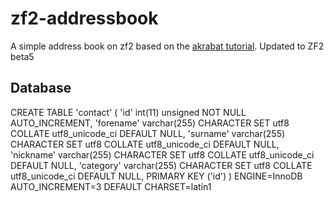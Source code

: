 zf2-addressbook
===============

A simple address book on zf2 based on the [akrabat tutorial](http://akrabat.com/zend-framework-2-tutorial/ "Getting started with Zend Framework 2 beta"). Updated to ZF2 beta5




Database
--------

CREATE TABLE 'contact' (
  'id' int(11) unsigned NOT NULL AUTO_INCREMENT,
  'forename' varchar(255) CHARACTER SET utf8 COLLATE utf8_unicode_ci DEFAULT NULL,
  'surname' varchar(255) CHARACTER SET utf8 COLLATE utf8_unicode_ci DEFAULT NULL,
  'nickname' varchar(255) CHARACTER SET utf8 COLLATE utf8_unicode_ci DEFAULT NULL,
  'category' varchar(255) CHARACTER SET utf8 COLLATE utf8_unicode_ci DEFAULT NULL,
  PRIMARY KEY ('id')
) ENGINE=InnoDB AUTO_INCREMENT=3 DEFAULT CHARSET=latin1



